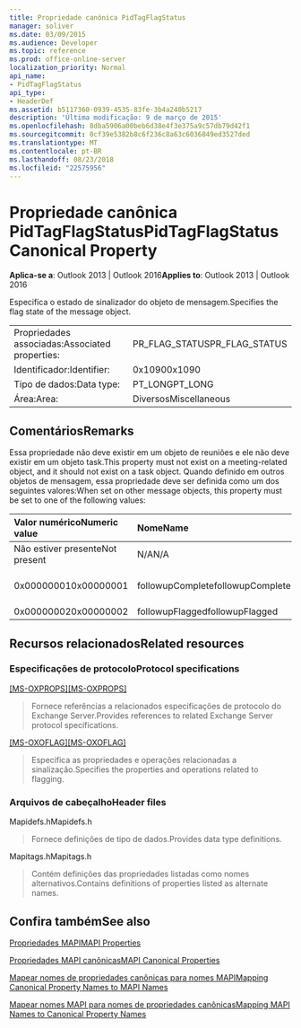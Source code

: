 ```yaml
---
title: Propriedade canônica PidTagFlagStatus
manager: soliver
ms.date: 03/09/2015
ms.audience: Developer
ms.topic: reference
ms.prod: office-online-server
localization_priority: Normal
api_name:
- PidTagFlagStatus
api_type:
- HeaderDef
ms.assetid: b5117360-0939-4535-83fe-3b4a240b5217
description: 'Última modificação: 9 de março de 2015'
ms.openlocfilehash: 8dba5906a00beb6d38e4f3e375a9c57db79d42f1
ms.sourcegitcommit: 0cf39e5382b8c6f236c8a63c6036849ed3527ded
ms.translationtype: MT
ms.contentlocale: pt-BR
ms.lasthandoff: 08/23/2018
ms.locfileid: "22575956"
---
```

# <a name="pidtagflagstatus-canonical-property"></a><span data-ttu-id="5f856-103">Propriedade canônica PidTagFlagStatus</span><span class="sxs-lookup"><span data-stu-id="5f856-103">PidTagFlagStatus Canonical Property</span></span>

  
  
<span data-ttu-id="5f856-104">**Aplica-se a**: Outlook 2013 | Outlook 2016</span><span class="sxs-lookup"><span data-stu-id="5f856-104">**Applies to**: Outlook 2013 | Outlook 2016</span></span> 
  
<span data-ttu-id="5f856-105">Especifica o estado de sinalizador do objeto de mensagem.</span><span class="sxs-lookup"><span data-stu-id="5f856-105">Specifies the flag state of the message object.</span></span>
  
|||
|:-----|:-----|
|<span data-ttu-id="5f856-106">Propriedades associadas:</span><span class="sxs-lookup"><span data-stu-id="5f856-106">Associated properties:</span></span>  <br/> |<span data-ttu-id="5f856-107">PR_FLAG_STATUS</span><span class="sxs-lookup"><span data-stu-id="5f856-107">PR_FLAG_STATUS</span></span>  <br/> |
|<span data-ttu-id="5f856-108">Identificador:</span><span class="sxs-lookup"><span data-stu-id="5f856-108">Identifier:</span></span>  <br/> |<span data-ttu-id="5f856-109">0x1090</span><span class="sxs-lookup"><span data-stu-id="5f856-109">0x1090</span></span>  <br/> |
|<span data-ttu-id="5f856-110">Tipo de dados:</span><span class="sxs-lookup"><span data-stu-id="5f856-110">Data type:</span></span>  <br/> |<span data-ttu-id="5f856-111">PT_LONG</span><span class="sxs-lookup"><span data-stu-id="5f856-111">PT_LONG</span></span>  <br/> |
|<span data-ttu-id="5f856-112">Área:</span><span class="sxs-lookup"><span data-stu-id="5f856-112">Area:</span></span>  <br/> |<span data-ttu-id="5f856-113">Diversos</span><span class="sxs-lookup"><span data-stu-id="5f856-113">Miscellaneous</span></span>  <br/> |
   
## <a name="remarks"></a><span data-ttu-id="5f856-114">Comentários</span><span class="sxs-lookup"><span data-stu-id="5f856-114">Remarks</span></span>

<span data-ttu-id="5f856-115">Essa propriedade não deve existir em um objeto de reuniões e ele não deve existir em um objeto task.</span><span class="sxs-lookup"><span data-stu-id="5f856-115">This property must not exist on a meeting-related object, and it should not exist on a task object.</span></span> <span data-ttu-id="5f856-116">Quando definido em outros objetos de mensagem, essa propriedade deve ser definida como um dos seguintes valores:</span><span class="sxs-lookup"><span data-stu-id="5f856-116">When set on other message objects, this property must be set to one of the following values:</span></span>
  
|<span data-ttu-id="5f856-117">**Valor numérico**</span><span class="sxs-lookup"><span data-stu-id="5f856-117">**Numeric value**</span></span>|<span data-ttu-id="5f856-118">**Nome**</span><span class="sxs-lookup"><span data-stu-id="5f856-118">**Name**</span></span>|<span data-ttu-id="5f856-119">**Descrição**</span><span class="sxs-lookup"><span data-stu-id="5f856-119">**Description**</span></span>|
|:-----|:-----|:-----|
|<span data-ttu-id="5f856-120">Não estiver presente</span><span class="sxs-lookup"><span data-stu-id="5f856-120">Not present</span></span>  <br/> |<span data-ttu-id="5f856-121">N/A</span><span class="sxs-lookup"><span data-stu-id="5f856-121">N/A</span></span>  <br/> |<span data-ttu-id="5f856-122">Sem sinalizador</span><span class="sxs-lookup"><span data-stu-id="5f856-122">Unflagged</span></span>  <br/> |
|<span data-ttu-id="5f856-123">0x00000001</span><span class="sxs-lookup"><span data-stu-id="5f856-123">0x00000001</span></span>  <br/> |<span data-ttu-id="5f856-124">followupComplete</span><span class="sxs-lookup"><span data-stu-id="5f856-124">followupComplete</span></span>  <br/> |<span data-ttu-id="5f856-125">Sinalizado concluído</span><span class="sxs-lookup"><span data-stu-id="5f856-125">Flagged complete</span></span>  <br/> |
|<span data-ttu-id="5f856-126">0x00000002</span><span class="sxs-lookup"><span data-stu-id="5f856-126">0x00000002</span></span>  <br/> |<span data-ttu-id="5f856-127">followupFlagged</span><span class="sxs-lookup"><span data-stu-id="5f856-127">followupFlagged</span></span>  <br/> |<span data-ttu-id="5f856-128">Sinalizado</span><span class="sxs-lookup"><span data-stu-id="5f856-128">Flagged</span></span>  <br/> |
   
## <a name="related-resources"></a><span data-ttu-id="5f856-129">Recursos relacionados</span><span class="sxs-lookup"><span data-stu-id="5f856-129">Related resources</span></span>

### <a name="protocol-specifications"></a><span data-ttu-id="5f856-130">Especificações de protocolo</span><span class="sxs-lookup"><span data-stu-id="5f856-130">Protocol specifications</span></span>

<span data-ttu-id="5f856-131">[[MS-OXPROPS]](http://msdn.microsoft.com/library/f6ab1613-aefe-447d-a49c-18217230b148%28Office.15%29.aspx)</span><span class="sxs-lookup"><span data-stu-id="5f856-131">[[MS-OXPROPS]](http://msdn.microsoft.com/library/f6ab1613-aefe-447d-a49c-18217230b148%28Office.15%29.aspx)</span></span>
  
> <span data-ttu-id="5f856-132">Fornece referências a relacionados especificações de protocolo do Exchange Server.</span><span class="sxs-lookup"><span data-stu-id="5f856-132">Provides references to related Exchange Server protocol specifications.</span></span>
    
<span data-ttu-id="5f856-133">[[MS-OXOFLAG]](http://msdn.microsoft.com/library/f1e50be4-ed30-4c2a-b5cb-8ff3aaaf9b91%28Office.15%29.aspx)</span><span class="sxs-lookup"><span data-stu-id="5f856-133">[[MS-OXOFLAG]](http://msdn.microsoft.com/library/f1e50be4-ed30-4c2a-b5cb-8ff3aaaf9b91%28Office.15%29.aspx)</span></span>
  
> <span data-ttu-id="5f856-134">Especifica as propriedades e operações relacionadas a sinalização.</span><span class="sxs-lookup"><span data-stu-id="5f856-134">Specifies the properties and operations related to flagging.</span></span>
    
### <a name="header-files"></a><span data-ttu-id="5f856-135">Arquivos de cabeçalho</span><span class="sxs-lookup"><span data-stu-id="5f856-135">Header files</span></span>

<span data-ttu-id="5f856-136">Mapidefs.h</span><span class="sxs-lookup"><span data-stu-id="5f856-136">Mapidefs.h</span></span>
  
> <span data-ttu-id="5f856-137">Fornece definições de tipo de dados.</span><span class="sxs-lookup"><span data-stu-id="5f856-137">Provides data type definitions.</span></span>
    
<span data-ttu-id="5f856-138">Mapitags.h</span><span class="sxs-lookup"><span data-stu-id="5f856-138">Mapitags.h</span></span>
  
> <span data-ttu-id="5f856-139">Contém definições das propriedades listadas como nomes alternativos.</span><span class="sxs-lookup"><span data-stu-id="5f856-139">Contains definitions of properties listed as alternate names.</span></span>
    
## <a name="see-also"></a><span data-ttu-id="5f856-140">Confira também</span><span class="sxs-lookup"><span data-stu-id="5f856-140">See also</span></span>



[<span data-ttu-id="5f856-141">Propriedades MAPI</span><span class="sxs-lookup"><span data-stu-id="5f856-141">MAPI Properties</span></span>](mapi-properties.md)
  
[<span data-ttu-id="5f856-142">Propriedades MAPI canônicas</span><span class="sxs-lookup"><span data-stu-id="5f856-142">MAPI Canonical Properties</span></span>](mapi-canonical-properties.md)
  
[<span data-ttu-id="5f856-143">Mapear nomes de propriedades canônicas para nomes MAPI</span><span class="sxs-lookup"><span data-stu-id="5f856-143">Mapping Canonical Property Names to MAPI Names</span></span>](mapping-canonical-property-names-to-mapi-names.md)
  
[<span data-ttu-id="5f856-144">Mapear nomes MAPI para nomes de propriedades canônicas</span><span class="sxs-lookup"><span data-stu-id="5f856-144">Mapping MAPI Names to Canonical Property Names</span></span>](mapping-mapi-names-to-canonical-property-names.md)

